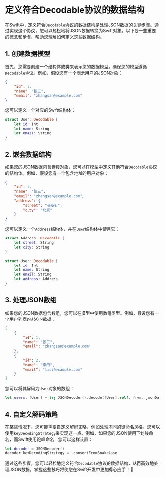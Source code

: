 ﻿# 定义符合Decodable协议的数据结构

在Swift中，定义符合`Decodable`协议的数据结构是处理JSON数据的关键步骤。通过实现这个协议，您可以轻松地将JSON数据转换为Swift对象。以下是一些重要的概念和步骤，帮助您理解如何定义这些数据结构。

## 1. 创建数据模型

首先，您需要创建一个结构体或类来表示您的数据模型。确保您的模型遵循`Decodable`协议。例如，假设您有一个表示用户的JSON对象：

```json
{
    "id": 1,
    "name": "张三",
    "email": "zhangsan@example.com"
}
```

您可以定义一个对应的Swift结构体：

```swift
struct User: Decodable {
    let id: Int
    let name: String
    let email: String
}
```

## 2. 嵌套数据结构

如果您的JSON数据包含嵌套对象，您可以在模型中定义其他符合`Decodable`协议的结构体。例如，假设您有一个包含地址的用户对象：

```json
{
    "id": 1,
    "name": "张三",
    "email": "zhangsan@example.com",
    "address": {
        "street": "长安街",
        "city": "北京"
    }
}
```

您可以定义一个`Address`结构体，并在`User`结构体中使用它：

```swift
struct Address: Decodable {
    let street: String
    let city: String
}

struct User: Decodable {
    let id: Int
    let name: String
    let email: String
    let address: Address
}
```

## 3. 处理JSON数组

如果您的JSON数据包含数组，您可以在模型中使用数组类型。例如，假设您有一个用户列表的JSON数据：

```json
[
    {
        "id": 1,
        "name": "张三",
        "email": "zhangsan@example.com"
    },
    {
        "id": 2,
        "name": "李四",
        "email": "lisi@example.com"
    }
]
```

您可以将其解码为`User`对象的数组：

```swift
let users: [User] = try JSONDecoder().decode([User].self, from: jsonData)
```

## 4. 自定义解码策略

在某些情况下，您可能需要自定义解码策略，例如处理不同的键命名风格。您可以使用`keyDecodingStrategy`来实现这一点。例如，如果您的JSON使用下划线命名，而Swift使用驼峰命名，您可以这样设置：

```swift
let decoder = JSONDecoder()
decoder.keyDecodingStrategy = .convertFromSnakeCase
```

通过这些步骤，您可以轻松地定义符合`Decodable`协议的数据结构，从而高效地处理JSON数据。掌握这些技巧将使您在Swift开发中更加得心应手！🚀